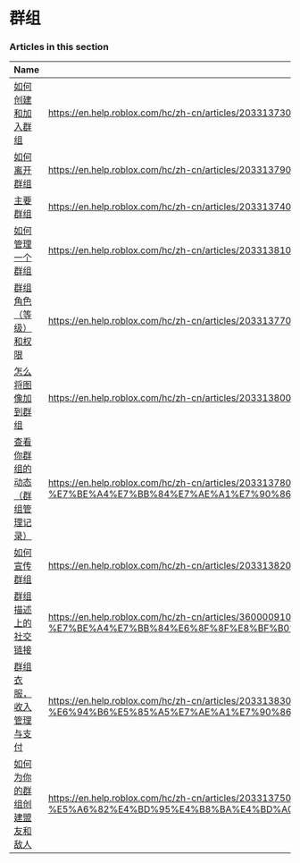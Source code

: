 # 群组  
### Articles in this section
Name|URL
-|-
[如何创建和加入群组](./如何创建和加入群组.html) |https://en.help.roblox.com/hc/zh-cn/articles/203313730-%E5%A6%82%E4%BD%95%E5%88%9B%E5%BB%BA%E5%92%8C%E5%8A%A0%E5%85%A5%E7%BE%A4%E7%BB%84
[如何离开群组](./如何离开群组.html) |https://en.help.roblox.com/hc/zh-cn/articles/203313790-%E5%A6%82%E4%BD%95%E7%A6%BB%E5%BC%80%E7%BE%A4%E7%BB%84
[主要群组](./主要群组.html) |https://en.help.roblox.com/hc/zh-cn/articles/203313740-%E4%B8%BB%E8%A6%81%E7%BE%A4%E7%BB%84
[如何管理一个群组](./如何管理一个群组.html) |https://en.help.roblox.com/hc/zh-cn/articles/203313810-%E5%A6%82%E4%BD%95%E7%AE%A1%E7%90%86%E4%B8%80%E4%B8%AA%E7%BE%A4%E7%BB%84
[群组角色（等级）和权限](./群组角色（等级）和权限.html) |https://en.help.roblox.com/hc/zh-cn/articles/203313770-%E7%BE%A4%E7%BB%84%E8%A7%92%E8%89%B2-%E7%AD%89%E7%BA%A7-%E5%92%8C%E6%9D%83%E9%99%90
[怎么将图像加到群组](./怎么将图像加到群组.html) |https://en.help.roblox.com/hc/zh-cn/articles/203313800-%E6%80%8E%E4%B9%88%E5%B0%86%E5%9B%BE%E5%83%8F%E5%8A%A0%E5%88%B0%E7%BE%A4%E7%BB%84
[查看你群组的动态（群组管理记录）](./查看你群组的动态（群组管理记录）.html) |https://en.help.roblox.com/hc/zh-cn/articles/203313780-%E6%9F%A5%E7%9C%8B%E4%BD%A0%E7%BE%A4%E7%BB%84%E7%9A%84%E5%8A%A8%E6%80%81-%E7%BE%A4%E7%BB%84%E7%AE%A1%E7%90%86%E8%AE%B0%E5%BD%95-
[如何宣传群组](./如何宣传群组.html) |https://en.help.roblox.com/hc/zh-cn/articles/203313820-%E5%A6%82%E4%BD%95%E5%AE%A3%E4%BC%A0%E7%BE%A4%E7%BB%84
[群组描述上的社交链接](./群组描述上的社交链接.html) |https://en.help.roblox.com/hc/zh-cn/articles/360000910946-%E7%BE%A4%E7%BB%84%E6%8F%8F%E8%BF%B0%E4%B8%8A%E7%9A%84%E7%A4%BE%E4%BA%A4%E9%93%BE%E6%8E%A5
[群组衣服，收入管理与支付](./群组衣服，收入管理与支付.html) |https://en.help.roblox.com/hc/zh-cn/articles/203313830-%E7%BE%A4%E7%BB%84%E8%A1%A3%E6%9C%8D-%E6%94%B6%E5%85%A5%E7%AE%A1%E7%90%86%E4%B8%8E%E6%94%AF%E4%BB%98
[如何为你的群组创建盟友和敌人](./如何为你的群组创建盟友和敌人.html) |https://en.help.roblox.com/hc/zh-cn/articles/203313750-%E5%A6%82%E4%BD%95%E4%B8%BA%E4%BD%A0%E7%9A%84%E7%BE%A4%E7%BB%84%E5%88%9B%E5%BB%BA%E7%9B%9F%E5%8F%8B%E5%92%8C%E6%95%8C%E4%BA%BA